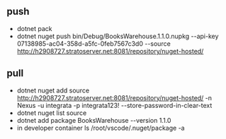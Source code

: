 ## push

* dotnet pack
* dotnet nuget push bin/Debug/BooksWarehouse.1.1.0.nupkg --api-key 07138985-ac04-358d-a5fc-0feb7567c3d0 --source http://h2908727.stratoserver.net:8081/repository/nuget-hosted/

## pull

* dotnet nuget add source http://h2908727.stratoserver.net:8081/repository/nuget-hosted/ -n Nexus -u integrata -p integrata123! --store-password-in-clear-text
* dotnet nuget list source
* dotnet add package BooksWarehouse --version 1.1.0
* in developer container ls /root/vscode/.nuget/package -a